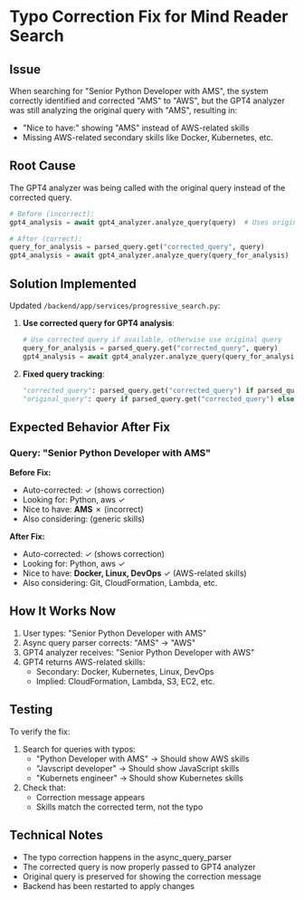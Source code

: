 # Typo Correction Fix for Mind Reader Search

## Issue
When searching for "Senior Python Developer with AMS", the system correctly identified and corrected "AMS" to "AWS", but the GPT4 analyzer was still analyzing the original query with "AMS", resulting in:
- "Nice to have:" showing "AMS" instead of AWS-related skills
- Missing AWS-related secondary skills like Docker, Kubernetes, etc.

## Root Cause
The GPT4 analyzer was being called with the original query instead of the corrected query.

```python
# Before (incorrect):
gpt4_analysis = await gpt4_analyzer.analyze_query(query)  # Uses original "AMS"

# After (correct):
query_for_analysis = parsed_query.get("corrected_query", query)
gpt4_analysis = await gpt4_analyzer.analyze_query(query_for_analysis)  # Uses corrected "AWS"
```

## Solution Implemented

Updated `/backend/app/services/progressive_search.py`:

1. **Use corrected query for GPT4 analysis**:
   ```python
   # Use corrected query if available, otherwise use original query
   query_for_analysis = parsed_query.get("corrected_query", query)
   gpt4_analysis = await gpt4_analyzer.analyze_query(query_for_analysis)
   ```

2. **Fixed query tracking**:
   ```python
   "corrected_query": parsed_query.get("corrected_query") if parsed_query.get("corrected_query") != query else None,
   "original_query": query if parsed_query.get("corrected_query") else None
   ```

## Expected Behavior After Fix

### Query: "Senior Python Developer with AMS"

**Before Fix:**
- Auto-corrected: ✓ (shows correction)
- Looking for: Python, aws ✓
- Nice to have: **AMS** ✗ (incorrect)
- Also considering: (generic skills)

**After Fix:**
- Auto-corrected: ✓ (shows correction)
- Looking for: Python, aws ✓
- Nice to have: **Docker, Linux, DevOps** ✓ (AWS-related skills)
- Also considering: Git, CloudFormation, Lambda, etc.

## How It Works Now

1. User types: "Senior Python Developer with AMS"
2. Async query parser corrects: "AMS" → "AWS"
3. GPT4 analyzer receives: "Senior Python Developer with AWS"
4. GPT4 returns AWS-related skills:
   - Secondary: Docker, Kubernetes, Linux, DevOps
   - Implied: CloudFormation, Lambda, S3, EC2, etc.

## Testing

To verify the fix:
1. Search for queries with typos:
   - "Python Developer with AMS" → Should show AWS skills
   - "Javscript developer" → Should show JavaScript skills
   - "Kubernets engineer" → Should show Kubernetes skills
2. Check that:
   - Correction message appears
   - Skills match the corrected term, not the typo

## Technical Notes

- The typo correction happens in the async_query_parser
- The corrected query is now properly passed to GPT4 analyzer
- Original query is preserved for showing the correction message
- Backend has been restarted to apply changes